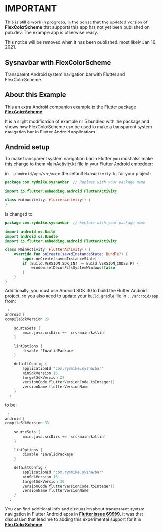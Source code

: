 # IMPORTANT

This is still a work in progress, in the sense that the updated version of
**FlexColorScheme** that supports this app has not yet been published on pub.dev.
The example app is otherwise ready.

This notice will be removed when it has been published, most likely Jan 16, 2021.

## Sysnavbar with FlexColorScheme

Transparent Android system navigation bar with Flutter and FlexColorScheme.


## About this Example

This an extra Android companion example to the Flutter 
package [**FlexColorScheme**](https://pub.dev/packages/flex_color_scheme).

It is a slight modification of example nr 5 bundled with the package and shows
how FlexColorScheme can be used to make a transparent system navigation bar in 
Flutter Android applications.


## Android setup

To make transparent system navigation bar in Flutter you must also make this change to them MainActivity.kt
file in your Flutter Android embedder:

in `../android/app/src/main` the default `MainActivity.kt` for your project:

```kotlin
package com.rydmike.sysnavbar  // Replace with your package name

import io.flutter.embedding.android.FlutterActivity

class MainActivity: FlutterActivity() {
}
```

is changed to:

```kotlin
package com.rydmike.sysnavbar  // Replace with your package name

import android.os.Build
import android.os.Bundle
import io.flutter.embedding.android.FlutterActivity

class MainActivity: FlutterActivity() {
    override fun onCreate(savedInstanceState: Bundle?) {
        super.onCreate(savedInstanceState)
        if (Build.VERSION.SDK_INT >= Build.VERSION_CODES.R) {
            window.setDecorFitsSystemWindows(false)
        }
    }
}
```

Additionally, you must use Android SDK 30 to build the Flutter Android project, so you also need to update 
your `build.gradle` file in `../android/app` from:

```kotlin
 :
android {
compileSdkVersion 29

    sourceSets {
        main.java.srcDirs += 'src/main/kotlin'
    }

    lintOptions {
        disable 'InvalidPackage'
    }

    defaultConfig {
        applicationId "com.rydmike.sysnavbar"
        minSdkVersion 16
        targetSdkVersion 29
        versionCode flutterVersionCode.toInteger()
        versionName flutterVersionName
    }
  :
```

to be:

```kotlin
 :
android {
compileSdkVersion 30

    sourceSets {
        main.java.srcDirs += 'src/main/kotlin'
    }

    lintOptions {
        disable 'InvalidPackage'
    }

    defaultConfig {
        applicationId "com.rydmike.sysnavbar"
        minSdkVersion 16
        targetSdkVersion 30
        versionCode flutterVersionCode.toInteger()
        versionName flutterVersionName
    }
  :
```

You can find additional info and discussion about transparent system navigation in Flutter Android apps in 
[**Flutter issue 69999**](https://github.com/flutter/flutter/issues/69999), it was that discussion that lead me
to adding this experimental support for it in [**FlexColorScheme**](https://pub.dev/packages/flex_color_scheme).